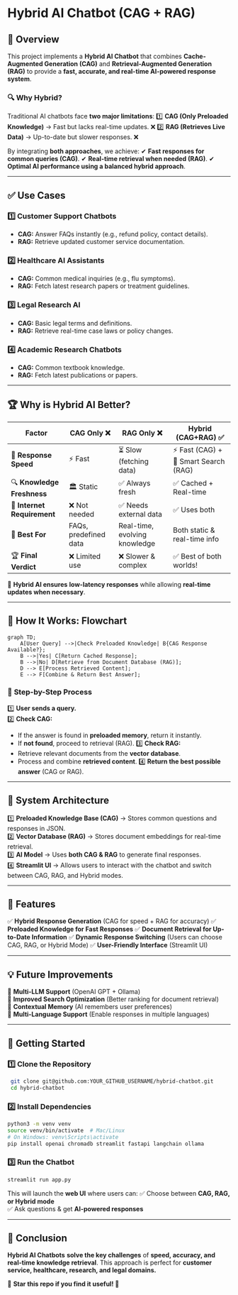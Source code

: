 # Hybrid AI Chatbot (CAG + RAG)

## 🚀 Overview
This project implements a **Hybrid AI Chatbot** that combines **Cache-Augmented Generation (CAG)** and **Retrieval-Augmented Generation (RAG)** to provide a **fast, accurate, and real-time AI-powered response system**. 

### 🔍 Why Hybrid?
Traditional AI chatbots face **two major limitations**:
1️⃣ **CAG (Only Preloaded Knowledge)** → Fast but lacks real-time updates. ❌
2️⃣ **RAG (Retrieves Live Data)** → Up-to-date but slower responses. ❌

By integrating **both approaches**, we achieve:
✔ **Fast responses for common queries (CAG)**.
✔ **Real-time retrieval when needed (RAG)**.
✔ **Optimal AI performance using a balanced hybrid approach**.

---

## ✅ Use Cases
### 1️⃣ Customer Support Chatbots
- **CAG:** Answer FAQs instantly (e.g., refund policy, contact details).
- **RAG:** Retrieve updated customer service documentation.

### 2️⃣ Healthcare AI Assistants
- **CAG:** Common medical inquiries (e.g., flu symptoms).
- **RAG:** Fetch latest research papers or treatment guidelines.

### 3️⃣ Legal Research AI
- **CAG:** Basic legal terms and definitions.
- **RAG:** Retrieve real-time case laws or policy changes.

### 4️⃣ Academic Research Chatbots
- **CAG:** Common textbook knowledge.
- **RAG:** Fetch latest publications or papers.

---

## 🏆 Why is Hybrid AI Better?

| **Factor**        | **CAG Only** ❌ | **RAG Only** ❌ | **Hybrid (CAG+RAG) ✅** |
|------------------|-----------------|-----------------|-------------------------|
| 🔄 **Response Speed** | ⚡ Fast | ⏳ Slow (fetching data) | ⚡ Fast (CAG) + 🧠 Smart Search (RAG) |
| 🔍 **Knowledge Freshness** | 🏛 Static | ✅ Always fresh | ✅ Cached + Real-time |
| 📡 **Internet Requirement** | ❌ Not needed | ✅ Needs external data | ✅ Uses both |
| 🎯 **Best For** | FAQs, predefined data | Real-time, evolving knowledge | Both static & real-time info |
| 🏆 **Final Verdict** | ❌ Limited use | ❌ Slower & complex | ✅ Best of both worlds! |

📌 **Hybrid AI ensures** **low-latency responses** while allowing **real-time updates when necessary**. 

---

## 📌 How It Works: Flowchart
```mermaid
graph TD;
    A[User Query] -->|Check Preloaded Knowledge| B{CAG Response Available?};
    B -->|Yes| C[Return Cached Response];
    B -->|No| D[Retrieve from Document Database (RAG)];
    D --> E[Process Retrieved Content];
    E --> F[Combine & Return Best Answer];
```

### 🔄 **Step-by-Step Process**
1️⃣ **User sends a query.**  
2️⃣ **Check CAG:**
   - If the answer is found in **preloaded memory**, return it instantly.
   - If **not found**, proceed to retrieval (RAG).
3️⃣ **Check RAG:**
   - Retrieve relevant documents from the **vector database**.
   - Process and combine **retrieved content**.
4️⃣ **Return the best possible answer** (CAG or RAG).

---

## 🚀 System Architecture
1️⃣ **Preloaded Knowledge Base (CAG)** → Stores common questions and responses in JSON.  
2️⃣ **Vector Database (RAG)** → Stores document embeddings for real-time retrieval.  
3️⃣ **AI Model** → Uses **both CAG & RAG** to generate final responses.  
4️⃣ **Streamlit UI** → Allows users to interact with the chatbot and switch between CAG, RAG, and Hybrid modes.

---

## 📌 Features
✅ **Hybrid Response Generation** (CAG for speed + RAG for accuracy)
✅ **Preloaded Knowledge for Fast Responses**
✅ **Document Retrieval for Up-to-Date Information**
✅ **Dynamic Response Switching** (Users can choose CAG, RAG, or Hybrid Mode)
✅ **User-Friendly Interface** (Streamlit UI)

---

## 💡 Future Improvements
🔹 **Multi-LLM Support** (OpenAI GPT + Ollama)  
🔹 **Improved Search Optimization** (Better ranking for document retrieval)  
🔹 **Contextual Memory** (AI remembers user preferences)  
🔹 **Multi-Language Support** (Enable responses in multiple languages)  

---

## 🚀 Getting Started
### **1️⃣ Clone the Repository**
```bash
 git clone git@github.com:YOUR_GITHUB_USERNAME/hybrid-chatbot.git
 cd hybrid-chatbot
```

### **2️⃣ Install Dependencies**
```bash
python3 -m venv venv
source venv/bin/activate  # Mac/Linux
# On Windows: venv\Scripts\activate
pip install openai chromadb streamlit fastapi langchain ollama
```

### **3️⃣ Run the Chatbot**
```bash
streamlit run app.py
```

This will launch the **web UI** where users can:
✅ Choose between **CAG, RAG, or Hybrid mode**  
✅ Ask questions & get **AI-powered responses**  

---

## 📌 Conclusion
**Hybrid AI Chatbots** **solve the key challenges** of **speed, accuracy, and real-time knowledge retrieval**. This approach is perfect for **customer service, healthcare, research, and legal domains.** 

📢 **Star this repo if you find it useful! 🚀**

